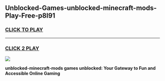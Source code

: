 
## Unblocked-Games-unblocked-minecraft-mods-Play-Free-p8l91
<h3>
<a href="https://premium76.site?title=unblocked-minecraft-mods&ref=18A1">CLICK TO PLAY</a></h3>
<hr>

<h3>
<a href="https://premium76.site?title=unblocked-minecraft-mods&ref=18A1">CLICK 2 PLAY</a>
  
</h3>

<a href="https://premium76.site?title=unblocked-minecraft-mods&ref=18A1"><img src="https://clearcache.store/games.png"></a>


**unblocked-minecraft-mods games unblocked: Your Gateway to Fun and Accessible Online Gaming**
